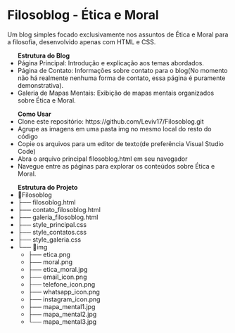 <h1>Filosoblog - Ética e Moral</h1>
<p>Um blog simples focado exclusivamente nos assuntos de Ética e Moral para a filosofia, desenvolvido apenas com HTML e CSS.</p>
<ul><strong>Estrutura do Blog</strong>
  <li>Página Principal: Introdução e explicação aos temas abordados.</li>
  <li>Página de Contato: Informações sobre contato para o blog(No momento não há realmente nenhuma forma de contato, essa página é puramente demonstrativa).</li>
  <li>Galeria de Mapas Mentais: Exibição de mapas mentais organizados sobre Ética e Moral.</li>
</ul>
<ul><strong>Como Usar</strong>
  <li>Clone este repositório: https://github.com/Leviv17/Filosoblog.git</li>
  <li>Agrupe as imagens em uma pasta img no mesmo local do resto do código</li>
  <li>Copie os arquivos para um editor de texto(de preferência Visual Studio Code)</li>
  <li>Abra o arquivo principal filosoblog.html em seu navegador</li>
  <li>Navegue entre as páginas para explorar os conteúdos sobre Ética e Moral.</li>
</ul>
<ul><strong>Estrutura do Projeto</strong>
  <li>📂Filosoblog</li>
  <li>├── filosoblog.html</li>
  <li>├── contato_filosoblog.html</li>
  <li>├── galeria_filosoblog.html</li>
  <li>├── style_principal.css</li>
  <li>├── style_contatos.css</li>
  <li>├── style_galeria.css</li>
  <li>└── 📂img<ul>
      <li>├── etica.png</li>
      <li>├── moral.png</li>
      <li>├── etica_moral.jpg</li>
      <li>├── email_icon.png</li>
      <li>├── telefone_icon.png</li>
      <li>├── whatsapp_icon.png</li>
      <li>├── instagram_icon.png</li>
      <li>├── mapa_mental1.jpg</li>
      <li>├── mapa_mental2.jpg</li>
      <li>└── mapa_mental3.jpg</li>
  </ul></li>
</ul>
